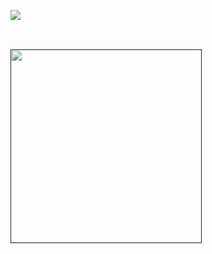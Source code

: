 ![](https://komarev.com/ghpvc/?username=beaverhollow&label=punks&style=flat-square&color=040604&base=19264)


<a href="https://rentry.co/daron" title="rentry"><img src="https://files.catbox.moe/tia4yz.png" width="77" height="16"></a>
⠀⠀⠀<a href="https://axlrose.atabook.org/" title="atabook"><img src="https://files.catbox.moe/wuu1a3.png" width="77" height="16"></a>⠀⠀⠀<a href="https://dmsob.straw.page/" title="strawpage"><img src="https://files.catbox.moe/8b6mr8.png" width="86" height="16"></a>

<a href="" title="wtf"><img src="https://file.garden/Z1rbruKl12fQ7u-4/64b57a774673bab5132bd552d351e23b.jpg" width="306" height="310"></a>
